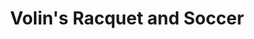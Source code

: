 ---
title: "Volin's Racquet and Soccer"
url: /sioux-falls/volins-racquet-and-soccer/
shop: sports
---